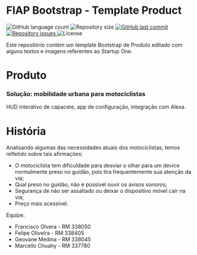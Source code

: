 # FIAP Bootstrap - Template Product
<p align="left">
  <img alt="GitHub language count" src="https://img.shields.io/github/languages/count/Relirk/fiap-bootstrap-sample-product">

  <img alt="Repository size" src="https://img.shields.io/github/repo-size/Relirk/fiap-bootstrap-sample-product">
  
  <a href="https://github.com/Relirk/fiap-bootstrap-sample-product/commits/master">
    <img alt="GitHub last commit" src="https://img.shields.io/github/last-commit/Relirk/fiap-bootstrap-sample-product">
  </a>

  <a href="https://github.com/Relirk/fiap-bootstrap-sample-product/issues">
    <img alt="Repository issues" src="https://img.shields.io/github/issues/Relirk/fiap-bootstrap-sample-product">
  </a>

  <img alt="License" src="https://img.shields.io/badge/license-MIT-brightgreen">
</p>

Este repositório contém um template Bootstrap de Produto editado com alguns textos e imagens referentes ao Startup One.

# Produto
### Solução: mobilidade urbana para motociclistas

HUD interativo de capacete, app de configuração, integração com Alexa. 

# História

Analisando algumas das necessidades atuais dos motociclistas, temos refletido sobre tais afirmações:
- O motociclista tem dificuldade para desviar o olhar para um device normalmente preso no guidão, pois tira frequentemente sua atenção da via;
- Qual preso no guidão, não é possível ouvir os avisos sonoros;
- Segurança de não ser assaltado ou deixar o dispositivo móvel cair na via;
- Preço mais acessível.
 


Equipe: 
- Francisco Olvera 	- RM 338050
- Felipe Oliveira 	- RM 338405
- Geovane Medina    - RM 338045
- Marcello Chuahy   - RM 337780

